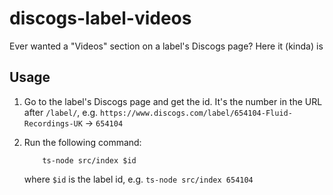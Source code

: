 # discogs-label-videos
Ever wanted a "Videos" section on a label's Discogs page? Here it (kinda) is

## Usage

1. Go to the label's Discogs page and get the id. It's the number in the URL after `/label/`, e.g. `https://www.discogs.com/label/654104-Fluid-Recordings-UK` -> `654104`

2. Run the following command:

    ```
        ts-node src/index $id 
    ```
    where `$id` is the label id, e.g. `ts-node src/index 654104` 